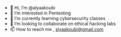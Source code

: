 - 👋 Hi, I’m @alyaakoubi
- 👀 I’m interested in Pentesting 
- 🌱 I’m currently learning cybersecurity classes
- 💞️ I’m looking to collaborate on ethical hacking labs
- 📫 How to reach me , slyaakoubi@gmail.com

<!---
alyaakoubi/alyaakoubi is a ✨ special ✨ repository because its `README.md` (this file) appears on your GitHub profile.
You can click the Preview link to take a look at your changes.
--->

